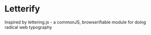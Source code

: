 # Letterify

Inspired by lettering.js - a commonJS, browserifiable module for doing radical web typography


